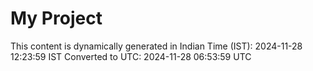 # My Project

This content is dynamically generated in Indian Time (IST): 2024-11-28 12:23:59 IST
Converted to UTC: 2024-11-28 06:53:59 UTC

